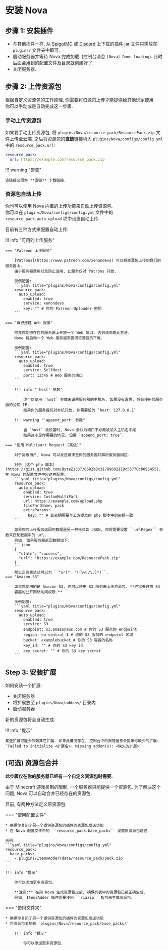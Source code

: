 # 安装 Nova

## 步骤 1: 安装插件

* 与其他插件一样, 从 [SpigotMC](https://www.spigotmc.org/resources/93648/) 或 [Discord](https://discord.gg/hnEknVWvUe) 上下载的插件 jar 文件只需放在 ``plugins/`` 文件夹中即可.
* 启动服务器并等待 Nova 完成加载. (控制台消息 `[Nova] Done loading`). 此时后面会用到的配置文件及目录就创建好了.
* 关闭服务器.

## 步骤 2: 上传资源包

根据自定义资源包的工作原理, 你需要将资源包上传才能提供给其他玩家使用.  
你可以手动或是自动完成这一步骤.

### 手动上传资源包

如果要手动上传资源包, 将 ``plugins/Nova/resource_pack/ResourcePack.zip`` 文件上传至云端.
之后将资源包的**直链**链接填入 ``plugins/Nova/configs/config.yml`` 中的 ``resource_pack.url``:

```yaml title="plugins/Nova/configs/config.yml"
resource_pack:
  url: https://example.com/resource_pack.zip
```

!!! warning "警告"

    该链接必须为 **直链** 下载链接.

### 资源包自动上传

你也可以使用 Nova 内置的上传功能来自动上传资源包.  
你可以在 ``plugins/Nova/configs/config.yml`` 文件中的 ``resource_pack.auto_upload`` 项中设置自动上传.

目前有三种方式来配置自动上传:

!!! info "可用的上传服务"

    === "Patreon 上传服务"
    
        [Patrons](https://www.patreon.com/xenondevs) 可以将资源包上传到我们的服务器上.
        由于服务器费用以及防止滥用, 此服务仅对 Patrons 开放.
    
        示例配置:
        ```yaml title="plugins/Nova/configs/config.yml"
        resource_pack:
          auto_upload:
            enabled: true
            service: xenondevs
            key: "" # 你的 Patreon-Uploader 密钥
        ```
    
    === "自行搭建 Web 服务"
    
        除非你能够在您的服务器上开放一个 Web 端口, 否则请忽略此方法.
        Nova 将启动一个 Web 服务器来提供资源包的下载.
    
        示例配置:
        ```yaml title="plugins/Nova/configs/config.yml"
        resource_pack:
          auto_upload:
            enabled: true
            service: SelfHost
            port: 12345 # Web 服务的端口
        ```
    
        !!! info "'host' 参数"
    
            你可以使用 `host` 参数来设置服务器的主机名. 如果没有设置, 将会使用您服务器的公网 IP.
            如果你的服务器仅对本机开放, 你需要设为 `host: 127.0.0.1`
    
        !!! warning "'append_port' 参数"
    
            当 `host` 被设置时, Nova 会认为端口不必再被加入主机名末尾.
            如果这不是你需要的情况, 设置 `append_port: true`.
    
    === "使用 Multipart Request (高级)"
    
        对于高级用户, Nova 可以发送请求至你的服务器并解析服务器回应.
    
        对于 [这个 php 脚本](https://gist.github.com/ByteZ1337/6582b8c31789602119c55770cb095455), 在 Nova 的配置文件中应这样配置:
        ```yaml title="plugins/Nova/configs/config.yml"
        resource_pack:
          auto_upload:
            enabled: true
            service: CustomMultiPart
            url: https://example.com/upload.php
            filePartName: pack
            extraParams:
              key: "" # 此密钥需要与上方提及的 php 脚本中的密钥一致
        ```
    
        如果你的上传服务返回的数据是另一种格式如 JSON, 你将需要设置 ``urlRegex`` 参数来匹配数据中的 url.
        例如, 如果服务器返回数据如下:
        ```json
        {
          "state": "success",
          "url": "https://example.com/ResourcePack.zip"
        }
        ```
        那么正则表达式可以为 ``"url": "([\w:/\.]*)``.
	=== "Amazon S3"

        如果你使用的是 Amazon S3, 你可以使用 S3 服务来上传资源包. **你需要开放 S3 
        容器的公开网络访问权限.**

        示例配置:
        ```yaml title="plugins/Nova/configs/config.yml"
        resource_pack:
          auto_upload:
            enabled: true
            service: S3
            endpoint: s3.amazonaws.com # 你的 S3 服务的 endpoint
            region: eu-central-1 # 你的 S3 服务的 endpoint 区域
            bucket: examplebucket # 你的 S3 容器的名称
            key_id: "" # 你的 S3 key id
            key_secret: "" # 你的 S3 key secret
        ```

## Step 3: 安装扩展

如何安装一个扩展:

* 关闭服务器
* 将扩展放至 ``plugins/Nova/addons/`` 目录内
* 启动服务器

新的资源包将会自动生成.

!!! info "提示"

    某些扩展可能会依赖其它扩展. 如果此情况存在, 控制台中的报错信息会提示你缺少的扩展: `Failed to initialize <扩展名>: Missing addon(s): <缺失的扩展>`

## (可选) 资源包合并

**此步骤仅在你的服务器已经有一个自定义资源包时需要.**

由于 Minecraft 游戏机制的限制, 一个服务器只能提供一个资源包. 为了解决这个问题, Nova 可以自动合并已经存在的资源包.  

目前, 有两种方法定义原资源包:  

=== "使用配置文件"

    * 确保你关闭了另一个提供资源包的插件的资源包发送功能
    * 在 Nova 配置文件中的 ``resource_pack.base_packs`` 设置原资源包路径

    示例:
    ```yaml title="plugins/Nova/configs/config.yml"
    resource_pack:
      base_packs:
        - plugins/ItemsAdder/data/resource_pack/pack.zip
    ```

    !!! info "提示"
    
        你可以添加更多资源包.
    
        **注意:** 在用 Nova 生成资源包之前, 确保列表中的资源包已被正确生成.
        例如, ItemsAdder 插件需要使用 ``/iazip`` 指令来生成资源包.

=== "使用文件夹"

    * 确保你关闭了另一个提供资源包的插件的资源包发送功能
    * 将资源包复制到 `plugins/Nova/resource_pack/base_packs/`

        !!! info "提示"
    
            你可以添加更多资源包.